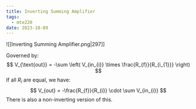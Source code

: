 ```yaml
---
title: Inverting Summing Amplifier
tags:
  - mte220
date: 2023-10-09
---
```

![[Inverting Summing Amplifier.png|297]]

Governed by:
$$
V_{\text{out}} = -\sum \left( V_{in_{i}} \times \frac{R_{f}}{R_{i_{1}}} \right)
$$
If all $R_{i}$ are equal, we have:
$$
V_{out} = -\frac{R_{f}}{R_{i}} \cdot \sum V_{in_{i}}
$$
There is also a non-inverting version of this.